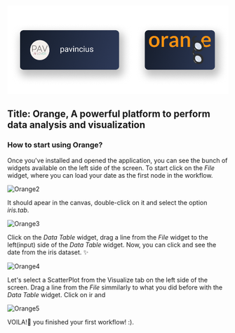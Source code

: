 ![Orange](./utils/Orange.png)

## Title: Orange, A powerful platform to perform data analysis and visualization

### How to start using Orange?

Once you've installed and opened the application, you can see the bunch of widgets available on the left side of the screen. To start click on the *File* widget, where you can load your date as the first node in the workflow.

![Orange2](./utils/Orange2.png)

It should apear in the canvas, double-click on it and select the option *iris.tab*.

![Orange3](./utils/Orange3.png)

Click on the *Data Table* widget, drag a line from the *File* widget to the left(input) side of the *Data Table* widget. Now, you can click and see the date from the iris dataset. :sparkles:

![Orange4](./utils/Orange4.png)

Let's select a ScatterPlot from the Visualize tab on the left side of the screen. Drag a line from the *File* simmilarly to what you did before with the *Data Table* widget. Click on ir and

![Orange5](./utils/Orange5.png)

VOILA!:tada: you finished your first workflow! :).

